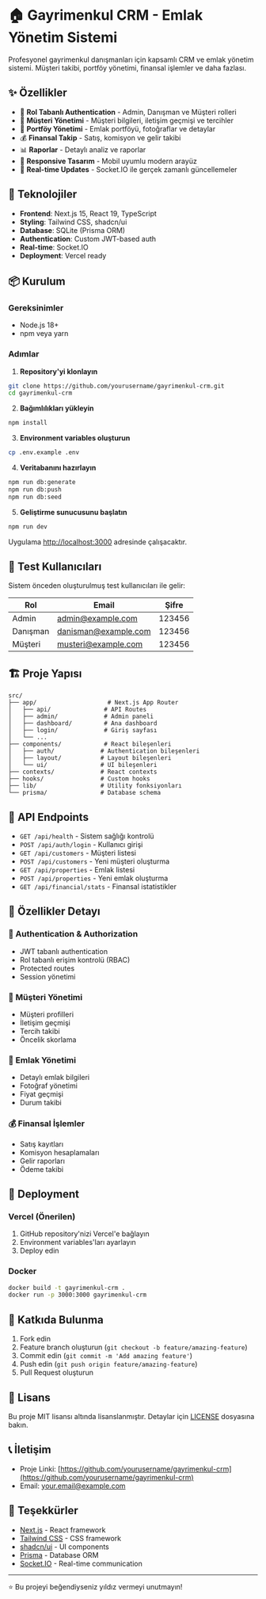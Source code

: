 # 🏠 Gayrimenkul CRM - Emlak Yönetim Sistemi

Profesyonel gayrimenkul danışmanları için kapsamlı CRM ve emlak yönetim sistemi. Müşteri takibi, portföy yönetimi, finansal işlemler ve daha fazlası.

## ✨ Özellikler

- 🔐 **Rol Tabanlı Authentication** - Admin, Danışman ve Müşteri rolleri
- 👥 **Müşteri Yönetimi** - Müşteri bilgileri, iletişim geçmişi ve tercihler
- 🏢 **Portföy Yönetimi** - Emlak portföyü, fotoğraflar ve detaylar
- 💰 **Finansal Takip** - Satış, komisyon ve gelir takibi
- 📊 **Raporlar** - Detaylı analiz ve raporlar
- 📱 **Responsive Tasarım** - Mobil uyumlu modern arayüz
- 🔄 **Real-time Updates** - Socket.IO ile gerçek zamanlı güncellemeler

## 🚀 Teknolojiler

- **Frontend**: Next.js 15, React 19, TypeScript
- **Styling**: Tailwind CSS, shadcn/ui
- **Database**: SQLite (Prisma ORM)
- **Authentication**: Custom JWT-based auth
- **Real-time**: Socket.IO
- **Deployment**: Vercel ready

## 📦 Kurulum

### Gereksinimler
- Node.js 18+ 
- npm veya yarn

### Adımlar

1. **Repository'yi klonlayın**
```bash
git clone https://github.com/yourusername/gayrimenkul-crm.git
cd gayrimenkul-crm
```

2. **Bağımlılıkları yükleyin**
```bash
npm install
```

3. **Environment variables oluşturun**
```bash
cp .env.example .env
```

4. **Veritabanını hazırlayın**
```bash
npm run db:generate
npm run db:push
npm run db:seed
```

5. **Geliştirme sunucusunu başlatın**
```bash
npm run dev
```

Uygulama [http://localhost:3000](http://localhost:3000) adresinde çalışacaktır.

## 👤 Test Kullanıcıları

Sistem önceden oluşturulmuş test kullanıcıları ile gelir:

| Rol | Email | Şifre |
|-----|-------|-------|
| Admin | admin@example.com | 123456 |
| Danışman | danisman@example.com | 123456 |
| Müşteri | musteri@example.com | 123456 |

## 🏗️ Proje Yapısı

```
src/
├── app/                    # Next.js App Router
│   ├── api/               # API Routes
│   ├── admin/             # Admin paneli
│   ├── dashboard/         # Ana dashboard
│   ├── login/             # Giriş sayfası
│   └── ...
├── components/            # React bileşenleri
│   ├── auth/             # Authentication bileşenleri
│   ├── layout/           # Layout bileşenleri
│   └── ui/               # UI bileşenleri
├── contexts/             # React contexts
├── hooks/                # Custom hooks
├── lib/                  # Utility fonksiyonları
└── prisma/               # Database schema
```

## 🔧 API Endpoints

- `GET /api/health` - Sistem sağlığı kontrolü
- `POST /api/auth/login` - Kullanıcı girişi
- `GET /api/customers` - Müşteri listesi
- `POST /api/customers` - Yeni müşteri oluşturma
- `GET /api/properties` - Emlak listesi
- `POST /api/properties` - Yeni emlak oluşturma
- `GET /api/financial/stats` - Finansal istatistikler

## 🎨 Özellikler Detayı

### 🔐 Authentication & Authorization
- JWT tabanlı authentication
- Rol tabanlı erişim kontrolü (RBAC)
- Protected routes
- Session yönetimi

### 👥 Müşteri Yönetimi
- Müşteri profilleri
- İletişim geçmişi
- Tercih takibi
- Öncelik skorlama

### 🏢 Emlak Yönetimi
- Detaylı emlak bilgileri
- Fotoğraf yönetimi
- Fiyat geçmişi
- Durum takibi

### 💰 Finansal İşlemler
- Satış kayıtları
- Komisyon hesaplamaları
- Gelir raporları
- Ödeme takibi

## 🚀 Deployment

### Vercel (Önerilen)
1. GitHub repository'nizi Vercel'e bağlayın
2. Environment variables'ları ayarlayın
3. Deploy edin

### Docker
```bash
docker build -t gayrimenkul-crm .
docker run -p 3000:3000 gayrimenkul-crm
```

## 🤝 Katkıda Bulunma

1. Fork edin
2. Feature branch oluşturun (`git checkout -b feature/amazing-feature`)
3. Commit edin (`git commit -m 'Add amazing feature'`)
4. Push edin (`git push origin feature/amazing-feature`)
5. Pull Request oluşturun

## 📝 Lisans

Bu proje MIT lisansı altında lisanslanmıştır. Detaylar için [LICENSE](LICENSE) dosyasına bakın.

## 📞 İletişim

- Proje Linki: [https://github.com/yourusername/gayrimenkul-crm](https://github.com/yourusername/gayrimenkul-crm)
- Email: your.email@example.com

## 🙏 Teşekkürler

- [Next.js](https://nextjs.org/) - React framework
- [Tailwind CSS](https://tailwindcss.com/) - CSS framework
- [shadcn/ui](https://ui.shadcn.com/) - UI components
- [Prisma](https://www.prisma.io/) - Database ORM
- [Socket.IO](https://socket.io/) - Real-time communication

---

⭐ Bu projeyi beğendiyseniz yıldız vermeyi unutmayın!
